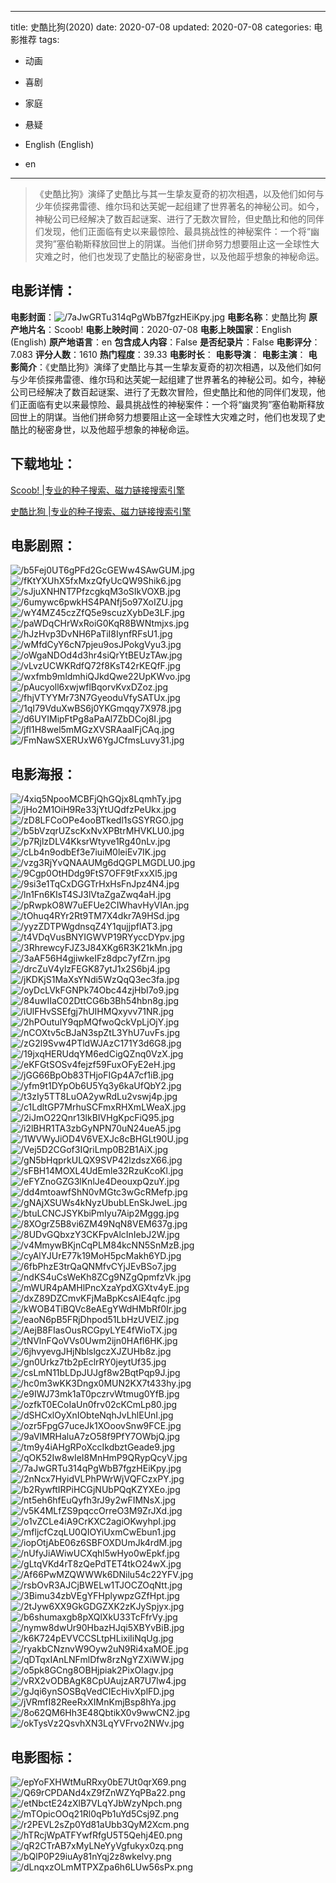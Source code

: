 
---
title: 史酷比狗(2020)
date: 2020-07-08
updated: 2020-07-08
categories: 电影推荐
tags:
- 动画
- 喜剧
- 家庭
- 悬疑

- English (English)
- en
---


> 《史酷比狗》演绎了史酷比与其一生挚友夏奇的初次相遇，以及他们如何与少年侦探弗雷德、维尔玛和达芙妮一起组建了世界著名的神秘公司。如今，神秘公司已经解决了数百起谜案、进行了无数次冒险，但史酷比和他的同伴们发现，他们正面临有史以来最惊险、最具挑战性的神秘案件：一个将“幽灵狗”塞伯勒斯释放回世上的阴谋。当他们拼命努力想要阻止这一全球性大灾难之时，他们也发现了史酷比的秘密身世，以及他超乎想象的神秘命运。

## **电影详情**：

**电影封面**：<img src="https://image.tmdb.org/t/p/w200/7aJwGRTu314qPgWbB7fgzHEiKpy.jpg" alt="/7aJwGRTu314qPgWbB7fgzHEiKpy.jpg" title="/7aJwGRTu314qPgWbB7fgzHEiKpy.jpg">
**电影名称**：史酷比狗
**原产地片名**：Scoob!
**电影上映时间**：2020-07-08
**电影上映国家**：English (English)
**原产地语言**：en
**包含成人内容**：False
**是否纪录片**：False
**电影评分**：7.083
**评分人数**：1610
**热门程度**：39.33
**电影时长**：
**电影导演**：
**电影主演**：
**电影简介**：《史酷比狗》演绎了史酷比与其一生挚友夏奇的初次相遇，以及他们如何与少年侦探弗雷德、维尔玛和达芙妮一起组建了世界著名的神秘公司。如今，神秘公司已经解决了数百起谜案、进行了无数次冒险，但史酷比和他的同伴们发现，他们正面临有史以来最惊险、最具挑战性的神秘案件：一个将“幽灵狗”塞伯勒斯释放回世上的阴谋。当他们拼命努力想要阻止这一全球性大灾难之时，他们也发现了史酷比的秘密身世，以及他超乎想象的神秘命运。

## **下载地址**：
[Scoob! |专业的种子搜索、磁力链接搜索引擎](https://movie.amd794.com:2083/?search=Scoob%21&ordering=&mode=match_phrase&page_size=10&page=1)

[史酷比狗 |专业的种子搜索、磁力链接搜索引擎](https://movie.amd794.com:2083/?search=%E5%8F%B2%E9%85%B7%E6%AF%94%E7%8B%97&ordering=&mode=match_phrase&page_size=10&page=1)
 

## **电影剧照**：
<img src="https://image.tmdb.org/t/p/original/b5Fej0UT6gPFd2GcGEWw4SAwGUM.jpg" alt="/b5Fej0UT6gPFd2GcGEWw4SAwGUM.jpg" title="/b5Fej0UT6gPFd2GcGEWw4SAwGUM.jpg"><img src="https://image.tmdb.org/t/p/original/fKtYXUhX5fxMxzQfyUcQW9Shik6.jpg" alt="/fKtYXUhX5fxMxzQfyUcQW9Shik6.jpg" title="/fKtYXUhX5fxMxzQfyUcQW9Shik6.jpg"><img src="https://image.tmdb.org/t/p/original/sJjuXNHNT7PfzcgkqM3oSIkVOXB.jpg" alt="/sJjuXNHNT7PfzcgkqM3oSIkVOXB.jpg" title="/sJjuXNHNT7PfzcgkqM3oSIkVOXB.jpg"><img src="https://image.tmdb.org/t/p/original/6umywc6pwkHS4PANfj5o97XoIZU.jpg" alt="/6umywc6pwkHS4PANfj5o97XoIZU.jpg" title="/6umywc6pwkHS4PANfj5o97XoIZU.jpg"><img src="https://image.tmdb.org/t/p/original/wY4MZ45czZfQ5e9scuzXybDe3LF.jpg" alt="/wY4MZ45czZfQ5e9scuzXybDe3LF.jpg" title="/wY4MZ45czZfQ5e9scuzXybDe3LF.jpg"><img src="https://image.tmdb.org/t/p/original/paWDqCHrWxRoiG0KqR8BWNtmjxs.jpg" alt="/paWDqCHrWxRoiG0KqR8BWNtmjxs.jpg" title="/paWDqCHrWxRoiG0KqR8BWNtmjxs.jpg"><img src="https://image.tmdb.org/t/p/original/hJzHvp3DvNH6PaTiI8IynfRFsU1.jpg" alt="/hJzHvp3DvNH6PaTiI8IynfRFsU1.jpg" title="/hJzHvp3DvNH6PaTiI8IynfRFsU1.jpg"><img src="https://image.tmdb.org/t/p/original/wMfdCyY6cN7pjeu9osJPokgVyu3.jpg" alt="/wMfdCyY6cN7pjeu9osJPokgVyu3.jpg" title="/wMfdCyY6cN7pjeu9osJPokgVyu3.jpg"><img src="https://image.tmdb.org/t/p/original/oWgaNDOd4d3hr4siQrYtBEUzTAw.jpg" alt="/oWgaNDOd4d3hr4siQrYtBEUzTAw.jpg" title="/oWgaNDOd4d3hr4siQrYtBEUzTAw.jpg"><img src="https://image.tmdb.org/t/p/original/vLvzUCWKRdfQ72f8KsT42rKEQfF.jpg" alt="/vLvzUCWKRdfQ72f8KsT42rKEQfF.jpg" title="/vLvzUCWKRdfQ72f8KsT42rKEQfF.jpg"><img src="https://image.tmdb.org/t/p/original/wxfmb9mldmhiQJkdQwe22UpKWvo.jpg" alt="/wxfmb9mldmhiQJkdQwe22UpKWvo.jpg" title="/wxfmb9mldmhiQJkdQwe22UpKWvo.jpg"><img src="https://image.tmdb.org/t/p/original/pAucyoll6xwjwflBqorvKvxDZoz.jpg" alt="/pAucyoll6xwjwflBqorvKvxDZoz.jpg" title="/pAucyoll6xwjwflBqorvKvxDZoz.jpg"><img src="https://image.tmdb.org/t/p/original/fhjVTYYMr73N7GyeoduVfySATUx.jpg" alt="/fhjVTYYMr73N7GyeoduVfySATUx.jpg" title="/fhjVTYYMr73N7GyeoduVfySATUx.jpg"><img src="https://image.tmdb.org/t/p/original/1qI79VduXwBS6j0YKGmqqy7X978.jpg" alt="/1qI79VduXwBS6j0YKGmqqy7X978.jpg" title="/1qI79VduXwBS6j0YKGmqqy7X978.jpg"><img src="https://image.tmdb.org/t/p/original/d6UYIMipFtPg8aPaAl7ZbDCoj8I.jpg" alt="/d6UYIMipFtPg8aPaAl7ZbDCoj8I.jpg" title="/d6UYIMipFtPg8aPaAl7ZbDCoj8I.jpg"><img src="https://image.tmdb.org/t/p/original/jfl1H8wel5mMGzXVSRAaaIFjCAq.jpg" alt="/jfl1H8wel5mMGzXVSRAaaIFjCAq.jpg" title="/jfl1H8wel5mMGzXVSRAaaIFjCAq.jpg"><img src="https://image.tmdb.org/t/p/original/FmNawSXERUxW6YgJCfmsLuvy31.jpg" alt="/FmNawSXERUxW6YgJCfmsLuvy31.jpg" title="/FmNawSXERUxW6YgJCfmsLuvy31.jpg">

## **电影海报**：
<img src="https://image.tmdb.org/t/p/original/4xiq5NpooMCBFjQhGQjx8LqmhTy.jpg" alt="/4xiq5NpooMCBFjQhGQjx8LqmhTy.jpg" title="/4xiq5NpooMCBFjQhGQjx8LqmhTy.jpg"><img src="https://image.tmdb.org/t/p/original/jHo2M1OiH9Re33jYtUQdfzPeUkx.jpg" alt="/jHo2M1OiH9Re33jYtUQdfzPeUkx.jpg" title="/jHo2M1OiH9Re33jYtUQdfzPeUkx.jpg"><img src="https://image.tmdb.org/t/p/original/zD8LFCoOPe4ooBTkedl1sGSYRGO.jpg" alt="/zD8LFCoOPe4ooBTkedl1sGSYRGO.jpg" title="/zD8LFCoOPe4ooBTkedl1sGSYRGO.jpg"><img src="https://image.tmdb.org/t/p/original/b5bVzqrUZscKxNvXPBtrMHVKLU0.jpg" alt="/b5bVzqrUZscKxNvXPBtrMHVKLU0.jpg" title="/b5bVzqrUZscKxNvXPBtrMHVKLU0.jpg"><img src="https://image.tmdb.org/t/p/original/p7RjlzDLV4KksrWtyve1Rg40nLv.jpg" alt="/p7RjlzDLV4KksrWtyve1Rg40nLv.jpg" title="/p7RjlzDLV4KksrWtyve1Rg40nLv.jpg"><img src="https://image.tmdb.org/t/p/original/cLb4n9odbEf3e7iuiM0leiEv7IK.jpg" alt="/cLb4n9odbEf3e7iuiM0leiEv7IK.jpg" title="/cLb4n9odbEf3e7iuiM0leiEv7IK.jpg"><img src="https://image.tmdb.org/t/p/original/vzg3RjYvQNAAUMg6dQGPLMGDLU0.jpg" alt="/vzg3RjYvQNAAUMg6dQGPLMGDLU0.jpg" title="/vzg3RjYvQNAAUMg6dQGPLMGDLU0.jpg"><img src="https://image.tmdb.org/t/p/original/9Cgp0OtHDdg9FtS7OFF9tFxxXl5.jpg" alt="/9Cgp0OtHDdg9FtS7OFF9tFxxXl5.jpg" title="/9Cgp0OtHDdg9FtS7OFF9tFxxXl5.jpg"><img src="https://image.tmdb.org/t/p/original/9si3e1TqCxDGGTrHxHsFnJpz4N4.jpg" alt="/9si3e1TqCxDGGTrHxHsFnJpz4N4.jpg" title="/9si3e1TqCxDGGTrHxHsFnJpz4N4.jpg"><img src="https://image.tmdb.org/t/p/original/ln1Fn6KIsT4SJ3lVtaZgaZwq4aH.jpg" alt="/ln1Fn6KIsT4SJ3lVtaZgaZwq4aH.jpg" title="/ln1Fn6KIsT4SJ3lVtaZgaZwq4aH.jpg"><img src="https://image.tmdb.org/t/p/original/pRwpkO8W7uEFUe2CIWhavHyVIAn.jpg" alt="/pRwpkO8W7uEFUe2CIWhavHyVIAn.jpg" title="/pRwpkO8W7uEFUe2CIWhavHyVIAn.jpg"><img src="https://image.tmdb.org/t/p/original/tOhuq4RYr2Rt9TM7X4dkr7A9HSd.jpg" alt="/tOhuq4RYr2Rt9TM7X4dkr7A9HSd.jpg" title="/tOhuq4RYr2Rt9TM7X4dkr7A9HSd.jpg"><img src="https://image.tmdb.org/t/p/original/yyzZDTPWgdnsqZ4Y1qujjpflAT3.jpg" alt="/yyzZDTPWgdnsqZ4Y1qujjpflAT3.jpg" title="/yyzZDTPWgdnsqZ4Y1qujjpflAT3.jpg"><img src="https://image.tmdb.org/t/p/original/t4VDqVusBNYIGWVP19RYyccDYpv.jpg" alt="/t4VDqVusBNYIGWVP19RYyccDYpv.jpg" title="/t4VDqVusBNYIGWVP19RYyccDYpv.jpg"><img src="https://image.tmdb.org/t/p/original/3RhrewcyFJZ3J84XKg6R3K21kMn.jpg" alt="/3RhrewcyFJZ3J84XKg6R3K21kMn.jpg" title="/3RhrewcyFJZ3J84XKg6R3K21kMn.jpg"><img src="https://image.tmdb.org/t/p/original/3aAF56H4gjiwkeIFz8dpc7yfZrn.jpg" alt="/3aAF56H4gjiwkeIFz8dpc7yfZrn.jpg" title="/3aAF56H4gjiwkeIFz8dpc7yfZrn.jpg"><img src="https://image.tmdb.org/t/p/original/drcZuV4ylzFEGK87ytJ1x2S6bj4.jpg" alt="/drcZuV4ylzFEGK87ytJ1x2S6bj4.jpg" title="/drcZuV4ylzFEGK87ytJ1x2S6bj4.jpg"><img src="https://image.tmdb.org/t/p/original/jKDKjS1MaXsYNdi5WzQqQ3ec3fa.jpg" alt="/jKDKjS1MaXsYNdi5WzQqQ3ec3fa.jpg" title="/jKDKjS1MaXsYNdi5WzQqQ3ec3fa.jpg"><img src="https://image.tmdb.org/t/p/original/oyDcLVkFGNPk74Obc44zjHbI7o9.jpg" alt="/oyDcLVkFGNPk74Obc44zjHbI7o9.jpg" title="/oyDcLVkFGNPk74Obc44zjHbI7o9.jpg"><img src="https://image.tmdb.org/t/p/original/84uwIIaC02DttCG6b3Bh54hbn8g.jpg" alt="/84uwIIaC02DttCG6b3Bh54hbn8g.jpg" title="/84uwIIaC02DttCG6b3Bh54hbn8g.jpg"><img src="https://image.tmdb.org/t/p/original/iUlFHvSSEfgj7hUIHMQxyvv71NR.jpg" alt="/iUlFHvSSEfgj7hUIHMQxyvv71NR.jpg" title="/iUlFHvSSEfgj7hUIHMQxyvv71NR.jpg"><img src="https://image.tmdb.org/t/p/original/2hPOutulY9qpMQfwoQckVpLjOjY.jpg" alt="/2hPOutulY9qpMQfwoQckVpLjOjY.jpg" title="/2hPOutulY9qpMQfwoQckVpLjOjY.jpg"><img src="https://image.tmdb.org/t/p/original/nCOXtv5cBJaN3spZtL3YhU7uvFs.jpg" alt="/nCOXtv5cBJaN3spZtL3YhU7uvFs.jpg" title="/nCOXtv5cBJaN3spZtL3YhU7uvFs.jpg"><img src="https://image.tmdb.org/t/p/original/zG2l9Svw4PTldWJAzC171Y3d6G8.jpg" alt="/zG2l9Svw4PTldWJAzC171Y3d6G8.jpg" title="/zG2l9Svw4PTldWJAzC171Y3d6G8.jpg"><img src="https://image.tmdb.org/t/p/original/19jxqHERUdqYM6edCigQZnq0VzX.jpg" alt="/19jxqHERUdqYM6edCigQZnq0VzX.jpg" title="/19jxqHERUdqYM6edCigQZnq0VzX.jpg"><img src="https://image.tmdb.org/t/p/original/eKFGtSOSv4fejzf59FuxOFyE2eH.jpg" alt="/eKFGtSOSv4fejzf59FuxOFyE2eH.jpg" title="/eKFGtSOSv4fejzf59FuxOFyE2eH.jpg"><img src="https://image.tmdb.org/t/p/original/jGG66BpOb83THjoFIGp4A7cf1iB.jpg" alt="/jGG66BpOb83THjoFIGp4A7cf1iB.jpg" title="/jGG66BpOb83THjoFIGp4A7cf1iB.jpg"><img src="https://image.tmdb.org/t/p/original/yfm9t1DYpOb6U5Yq3y6kaUfQbY2.jpg" alt="/yfm9t1DYpOb6U5Yq3y6kaUfQbY2.jpg" title="/yfm9t1DYpOb6U5Yq3y6kaUfQbY2.jpg"><img src="https://image.tmdb.org/t/p/original/t3zIy5TT8LuOA2ywRdLu2vswj4p.jpg" alt="/t3zIy5TT8LuOA2ywRdLu2vswj4p.jpg" title="/t3zIy5TT8LuOA2ywRdLu2vswj4p.jpg"><img src="https://image.tmdb.org/t/p/original/c1LdltGP7MrhuSCFmxRHXmLWeaX.jpg" alt="/c1LdltGP7MrhuSCFmxRHXmLWeaX.jpg" title="/c1LdltGP7MrhuSCFmxRHXmLWeaX.jpg"><img src="https://image.tmdb.org/t/p/original/2iJmO22Qnr13lkBIVHgKpcFiQ95.jpg" alt="/2iJmO22Qnr13lkBIVHgKpcFiQ95.jpg" title="/2iJmO22Qnr13lkBIVHgKpcFiQ95.jpg"><img src="https://image.tmdb.org/t/p/original/i2lBHR1TA3zbGyNPN70uN24ueA5.jpg" alt="/i2lBHR1TA3zbGyNPN70uN24ueA5.jpg" title="/i2lBHR1TA3zbGyNPN70uN24ueA5.jpg"><img src="https://image.tmdb.org/t/p/original/1WVWyJiOD4V6VEXJc8cBHGLt90U.jpg" alt="/1WVWyJiOD4V6VEXJc8cBHGLt90U.jpg" title="/1WVWyJiOD4V6VEXJc8cBHGLt90U.jpg"><img src="https://image.tmdb.org/t/p/original/Vej5D2CGof3IQriLmp0B2B1AiX.jpg" alt="/Vej5D2CGof3IQriLmp0B2B1AiX.jpg" title="/Vej5D2CGof3IQriLmp0B2B1AiX.jpg"><img src="https://image.tmdb.org/t/p/original/gN5bHqprkULQX9SVP42lzdszX66.jpg" alt="/gN5bHqprkULQX9SVP42lzdszX66.jpg" title="/gN5bHqprkULQX9SVP42lzdszX66.jpg"><img src="https://image.tmdb.org/t/p/original/sFBH14MOXL4UdEmle32RzuKcoKl.jpg" alt="/sFBH14MOXL4UdEmle32RzuKcoKl.jpg" title="/sFBH14MOXL4UdEmle32RzuKcoKl.jpg"><img src="https://image.tmdb.org/t/p/original/eFYZnoGZG3lKnlJe4DeouxpQzuY.jpg" alt="/eFYZnoGZG3lKnlJe4DeouxpQzuY.jpg" title="/eFYZnoGZG3lKnlJe4DeouxpQzuY.jpg"><img src="https://image.tmdb.org/t/p/original/dd4mtoawfShN0vMGtc3wGcRMefp.jpg" alt="/dd4mtoawfShN0vMGtc3wGcRMefp.jpg" title="/dd4mtoawfShN0vMGtc3wGcRMefp.jpg"><img src="https://image.tmdb.org/t/p/original/gNAjXSUWs4kNyzUbubLEnSkJweL.jpg" alt="/gNAjXSUWs4kNyzUbubLEnSkJweL.jpg" title="/gNAjXSUWs4kNyzUbubLEnSkJweL.jpg"><img src="https://image.tmdb.org/t/p/original/btuLCNCJSYKbiPmIyu7Aip2Mggg.jpg" alt="/btuLCNCJSYKbiPmIyu7Aip2Mggg.jpg" title="/btuLCNCJSYKbiPmIyu7Aip2Mggg.jpg"><img src="https://image.tmdb.org/t/p/original/8XOgrZ5B8vi6ZM49NqN8VEM637g.jpg" alt="/8XOgrZ5B8vi6ZM49NqN8VEM637g.jpg" title="/8XOgrZ5B8vi6ZM49NqN8VEM637g.jpg"><img src="https://image.tmdb.org/t/p/original/8UDvGQbxzY3CKFpvAlcInIebJ2W.jpg" alt="/8UDvGQbxzY3CKFpvAlcInIebJ2W.jpg" title="/8UDvGQbxzY3CKFpvAlcInIebJ2W.jpg"><img src="https://image.tmdb.org/t/p/original/v4MmywBKjnCqPLM84kcNN5SnMzB.jpg" alt="/v4MmywBKjnCqPLM84kcNN5SnMzB.jpg" title="/v4MmywBKjnCqPLM84kcNN5SnMzB.jpg"><img src="https://image.tmdb.org/t/p/original/cyAlYJUrE77k19MoH5pcMakh6YD.jpg" alt="/cyAlYJUrE77k19MoH5pcMakh6YD.jpg" title="/cyAlYJUrE77k19MoH5pcMakh6YD.jpg"><img src="https://image.tmdb.org/t/p/original/6fbPhzE3trQaQNMfvCYjJEvBSo7.jpg" alt="/6fbPhzE3trQaQNMfvCYjJEvBSo7.jpg" title="/6fbPhzE3trQaQNMfvCYjJEvBSo7.jpg"><img src="https://image.tmdb.org/t/p/original/ndKS4uCsWeKh8ZCg9NZgQpmfzVk.jpg" alt="/ndKS4uCsWeKh8ZCg9NZgQpmfzVk.jpg" title="/ndKS4uCsWeKh8ZCg9NZgQpmfzVk.jpg"><img src="https://image.tmdb.org/t/p/original/mWUR4pAMHlPncXzaYpdXGXtv4yE.jpg" alt="/mWUR4pAMHlPncXzaYpdXGXtv4yE.jpg" title="/mWUR4pAMHlPncXzaYpdXGXtv4yE.jpg"><img src="https://image.tmdb.org/t/p/original/dxZ89DZCmvKFjMaBpKcsAlE4qfc.jpg" alt="/dxZ89DZCmvKFjMaBpKcsAlE4qfc.jpg" title="/dxZ89DZCmvKFjMaBpKcsAlE4qfc.jpg"><img src="https://image.tmdb.org/t/p/original/kWOB4TiBQVc8eAEgYWdHMbRf0Ir.jpg" alt="/kWOB4TiBQVc8eAEgYWdHMbRf0Ir.jpg" title="/kWOB4TiBQVc8eAEgYWdHMbRf0Ir.jpg"><img src="https://image.tmdb.org/t/p/original/eaoN6pB5FRjDhpod51LbHzUVElZ.jpg" alt="/eaoN6pB5FRjDhpod51LbHzUVElZ.jpg" title="/eaoN6pB5FRjDhpod51LbHzUVElZ.jpg"><img src="https://image.tmdb.org/t/p/original/AejB8FIasOusRCGpyLYE4fWioTX.jpg" alt="/AejB8FIasOusRCGpyLYE4fWioTX.jpg" title="/AejB8FIasOusRCGpyLYE4fWioTX.jpg"><img src="https://image.tmdb.org/t/p/original/tNVlnFQoVVs0Uwm2ijn0HAfl6HK.jpg" alt="/tNVlnFQoVVs0Uwm2ijn0HAfl6HK.jpg" title="/tNVlnFQoVVs0Uwm2ijn0HAfl6HK.jpg"><img src="https://image.tmdb.org/t/p/original/6jhvyevgJHjNblslgczXJZUHb8z.jpg" alt="/6jhvyevgJHjNblslgczXJZUHb8z.jpg" title="/6jhvyevgJHjNblslgczXJZUHb8z.jpg"><img src="https://image.tmdb.org/t/p/original/gn0Urkz7tb2pEclrRY0jeytUf35.jpg" alt="/gn0Urkz7tb2pEclrRY0jeytUf35.jpg" title="/gn0Urkz7tb2pEclrRY0jeytUf35.jpg"><img src="https://image.tmdb.org/t/p/original/csLmN11bLDpJUJgf8w2BqtPqp9J.jpg" alt="/csLmN11bLDpJUJgf8w2BqtPqp9J.jpg" title="/csLmN11bLDpJUJgf8w2BqtPqp9J.jpg"><img src="https://image.tmdb.org/t/p/original/hc0m3wKK3Dngx0MUN2KX7t433hy.jpg" alt="/hc0m3wKK3Dngx0MUN2KX7t433hy.jpg" title="/hc0m3wKK3Dngx0MUN2KX7t433hy.jpg"><img src="https://image.tmdb.org/t/p/original/e9IWJ73mk1aT0pczrvWtmug0YfB.jpg" alt="/e9IWJ73mk1aT0pczrvWtmug0YfB.jpg" title="/e9IWJ73mk1aT0pczrvWtmug0YfB.jpg"><img src="https://image.tmdb.org/t/p/original/ozfkT0ECoIaUn0frv02cKCmLp80.jpg" alt="/ozfkT0ECoIaUn0frv02cKCmLp80.jpg" title="/ozfkT0ECoIaUn0frv02cKCmLp80.jpg"><img src="https://image.tmdb.org/t/p/original/dSHCxlOyXnIObteNqhJvLhlEUnI.jpg" alt="/dSHCxlOyXnIObteNqhJvLhlEUnI.jpg" title="/dSHCxlOyXnIObteNqhJvLhlEUnI.jpg"><img src="https://image.tmdb.org/t/p/original/ozr5FpgG7uceJk1XOoovSnw9FCE.jpg" alt="/ozr5FpgG7uceJk1XOoovSnw9FCE.jpg" title="/ozr5FpgG7uceJk1XOoovSnw9FCE.jpg"><img src="https://image.tmdb.org/t/p/original/9aVlMRHaluA7zO58f9PfY7OWbjQ.jpg" alt="/9aVlMRHaluA7zO58f9PfY7OWbjQ.jpg" title="/9aVlMRHaluA7zO58f9PfY7OWbjQ.jpg"><img src="https://image.tmdb.org/t/p/original/tm9y4iAHgRPoXccIkdbztGeade9.jpg" alt="/tm9y4iAHgRPoXccIkdbztGeade9.jpg" title="/tm9y4iAHgRPoXccIkdbztGeade9.jpg"><img src="https://image.tmdb.org/t/p/original/qOK52Iw8wIeI8MnHmP9QRypQcyV.jpg" alt="/qOK52Iw8wIeI8MnHmP9QRypQcyV.jpg" title="/qOK52Iw8wIeI8MnHmP9QRypQcyV.jpg"><img src="https://image.tmdb.org/t/p/original/7aJwGRTu314qPgWbB7fgzHEiKpy.jpg" alt="/7aJwGRTu314qPgWbB7fgzHEiKpy.jpg" title="/7aJwGRTu314qPgWbB7fgzHEiKpy.jpg"><img src="https://image.tmdb.org/t/p/original/2nNcx7HyidVLPhPWrWjVQFCzxPY.jpg" alt="/2nNcx7HyidVLPhPWrWjVQFCzxPY.jpg" title="/2nNcx7HyidVLPhPWrWjVQFCzxPY.jpg"><img src="https://image.tmdb.org/t/p/original/b2RywftIRPiHCGjNUbPQqKZYXEo.jpg" alt="/b2RywftIRPiHCGjNUbPQqKZYXEo.jpg" title="/b2RywftIRPiHCGjNUbPQqKZYXEo.jpg"><img src="https://image.tmdb.org/t/p/original/nt5eh6hfEuQyfh3rJ9y2wFIMNsX.jpg" alt="/nt5eh6hfEuQyfh3rJ9y2wFIMNsX.jpg" title="/nt5eh6hfEuQyfh3rJ9y2wFIMNsX.jpg"><img src="https://image.tmdb.org/t/p/original/v5K4MLfZS9pqccOrreO3M9ZrJXd.jpg" alt="/v5K4MLfZS9pqccOrreO3M9ZrJXd.jpg" title="/v5K4MLfZS9pqccOrreO3M9ZrJXd.jpg"><img src="https://image.tmdb.org/t/p/original/o1vZCLe4iA9CrKXC2agiOKwyhpI.jpg" alt="/o1vZCLe4iA9CrKXC2agiOKwyhpI.jpg" title="/o1vZCLe4iA9CrKXC2agiOKwyhpI.jpg"><img src="https://image.tmdb.org/t/p/original/mfljcfCzqLU0QIOYiUxmCwEbun1.jpg" alt="/mfljcfCzqLU0QIOYiUxmCwEbun1.jpg" title="/mfljcfCzqLU0QIOYiUxmCwEbun1.jpg"><img src="https://image.tmdb.org/t/p/original/iopOtjAbE06z6SBFOXDUmJk4rdM.jpg" alt="/iopOtjAbE06z6SBFOXDUmJk4rdM.jpg" title="/iopOtjAbE06z6SBFOXDUmJk4rdM.jpg"><img src="https://image.tmdb.org/t/p/original/nUfyJiAWiwUCXqhl5wHyo0wEpkf.jpg" alt="/nUfyJiAWiwUCXqhl5wHyo0wEpkf.jpg" title="/nUfyJiAWiwUCXqhl5wHyo0wEpkf.jpg"><img src="https://image.tmdb.org/t/p/original/gLtqVKd4rT8zQePdTET4tkO24wX.jpg" alt="/gLtqVKd4rT8zQePdTET4tkO24wX.jpg" title="/gLtqVKd4rT8zQePdTET4tkO24wX.jpg"><img src="https://image.tmdb.org/t/p/original/Af66PwMZQWWWk6DNilu54c22YFV.jpg" alt="/Af66PwMZQWWWk6DNilu54c22YFV.jpg" title="/Af66PwMZQWWWk6DNilu54c22YFV.jpg"><img src="https://image.tmdb.org/t/p/original/rsbOvR3AJCjBWELw1TJOCZOqNtt.jpg" alt="/rsbOvR3AJCjBWELw1TJOCZOqNtt.jpg" title="/rsbOvR3AJCjBWELw1TJOCZOqNtt.jpg"><img src="https://image.tmdb.org/t/p/original/3Bimu34zbVEgYFHplywpzGZfHpt.jpg" alt="/3Bimu34zbVEgYFHplywpzGZfHpt.jpg" title="/3Bimu34zbVEgYFHplywpzGZfHpt.jpg"><img src="https://image.tmdb.org/t/p/original/2tJyw6XX9GkGDGZXK2zKJySpjyx.jpg" alt="/2tJyw6XX9GkGDGZXK2zKJySpjyx.jpg" title="/2tJyw6XX9GkGDGZXK2zKJySpjyx.jpg"><img src="https://image.tmdb.org/t/p/original/b6shumaxgb8pXQlXkU33TcFfrVy.jpg" alt="/b6shumaxgb8pXQlXkU33TcFfrVy.jpg" title="/b6shumaxgb8pXQlXkU33TcFfrVy.jpg"><img src="https://image.tmdb.org/t/p/original/nymw8dwUr90HbazHJqi5XBYvBiB.jpg" alt="/nymw8dwUr90HbazHJqi5XBYvBiB.jpg" title="/nymw8dwUr90HbazHJqi5XBYvBiB.jpg"><img src="https://image.tmdb.org/t/p/original/k6K724pEVVCCSLtpHLixiIiNqUg.jpg" alt="/k6K724pEVVCCSLtpHLixiIiNqUg.jpg" title="/k6K724pEVVCCSLtpHLixiIiNqUg.jpg"><img src="https://image.tmdb.org/t/p/original/ryakbCNznvW9Oyw2uN9Ri4xaMOE.jpg" alt="/ryakbCNznvW9Oyw2uN9Ri4xaMOE.jpg" title="/ryakbCNznvW9Oyw2uN9Ri4xaMOE.jpg"><img src="https://image.tmdb.org/t/p/original/qDTqxIAnLNFmlDfw8rzNgYZXiWW.jpg" alt="/qDTqxIAnLNFmlDfw8rzNgYZXiWW.jpg" title="/qDTqxIAnLNFmlDfw8rzNgYZXiWW.jpg"><img src="https://image.tmdb.org/t/p/original/o5pk8GCng8OBHjpiak2PixOlagv.jpg" alt="/o5pk8GCng8OBHjpiak2PixOlagv.jpg" title="/o5pk8GCng8OBHjpiak2PixOlagv.jpg"><img src="https://image.tmdb.org/t/p/original/vRX2vODBAgK8CpUAujzAR7U7lw4.jpg" alt="/vRX2vODBAgK8CpUAujzAR7U7lw4.jpg" title="/vRX2vODBAgK8CpUAujzAR7U7lw4.jpg"><img src="https://image.tmdb.org/t/p/original/gJqi6ynSOSBqVedCIEcHivXplFD.jpg" alt="/gJqi6ynSOSBqVedCIEcHivXplFD.jpg" title="/gJqi6ynSOSBqVedCIEcHivXplFD.jpg"><img src="https://image.tmdb.org/t/p/original/jVRmfI82ReeRxXIMnKmjBsp8hYa.jpg" alt="/jVRmfI82ReeRxXIMnKmjBsp8hYa.jpg" title="/jVRmfI82ReeRxXIMnKmjBsp8hYa.jpg"><img src="https://image.tmdb.org/t/p/original/8o62QM6Hh3E48QbtikX0v9wwCN2.jpg" alt="/8o62QM6Hh3E48QbtikX0v9wwCN2.jpg" title="/8o62QM6Hh3E48QbtikX0v9wwCN2.jpg"><img src="https://image.tmdb.org/t/p/original/okTysVz2QsvhXN3LqYVFrvo2NWv.jpg" alt="/okTysVz2QsvhXN3LqYVFrvo2NWv.jpg" title="/okTysVz2QsvhXN3LqYVFrvo2NWv.jpg">

## **电影图标**：
<img src="https://image.tmdb.org/t/p/original/epYoFXHWtMuRRxy0bE7Ut0qrX69.png" alt="/epYoFXHWtMuRRxy0bE7Ut0qrX69.png" title="/epYoFXHWtMuRRxy0bE7Ut0qrX69.png"><img src="https://image.tmdb.org/t/p/original/Q69rCPDANd4xZ9fZnWZYqPBa22.png" alt="/Q69rCPDANd4xZ9fZnWZYqPBa22.png" title="/Q69rCPDANd4xZ9fZnWZYqPBa22.png"><img src="https://image.tmdb.org/t/p/original/etNbctE24zXlB7VLqYJbWzyNpch.png" alt="/etNbctE24zXlB7VLqYJbWzyNpch.png" title="/etNbctE24zXlB7VLqYJbWzyNpch.png"><img src="https://image.tmdb.org/t/p/original/mTOpicOOq21Rl0qPb1uYd5Csj9Z.png" alt="/mTOpicOOq21Rl0qPb1uYd5Csj9Z.png" title="/mTOpicOOq21Rl0qPb1uYd5Csj9Z.png"><img src="https://image.tmdb.org/t/p/original/r2PEVL2sZp0Yd81aUbb3QyM2Xcm.png" alt="/r2PEVL2sZp0Yd81aUbb3QyM2Xcm.png" title="/r2PEVL2sZp0Yd81aUbb3QyM2Xcm.png"><img src="https://image.tmdb.org/t/p/original/hTRcjWpATFYwfRfgU5T5Qehj4E0.png" alt="/hTRcjWpATFYwfRfgU5T5Qehj4E0.png" title="/hTRcjWpATFYwfRfgU5T5Qehj4E0.png"><img src="https://image.tmdb.org/t/p/original/qR2CTrAB7xMyLNeYyVgfukyx0zq.png" alt="/qR2CTrAB7xMyLNeYyVgfukyx0zq.png" title="/qR2CTrAB7xMyLNeYyVgfukyx0zq.png"><img src="https://image.tmdb.org/t/p/original/bQlP0P29iuAy81nYqj2z8wkelvy.png" alt="/bQlP0P29iuAy81nYqj2z8wkelvy.png" title="/bQlP0P29iuAy81nYqj2z8wkelvy.png"><img src="https://image.tmdb.org/t/p/original/dLnqxzOLmMTPXZpa6h6LUw56sPx.png" alt="/dLnqxzOLmMTPXZpa6h6LUw56sPx.png" title="/dLnqxzOLmMTPXZpa6h6LUw56sPx.png">
